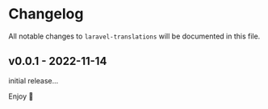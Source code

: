 # Changelog

All notable changes to `laravel-translations` will be documented in this file.

## v0.0.1 - 2022-11-14

initial release...

Enjoy 💖
